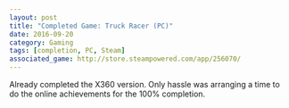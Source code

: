 ```yaml
---
layout: post
title: "Completed Game: Truck Racer (PC)"
date: 2016-09-20
category: Gaming
tags: [completion, PC, Steam]
associated_game: http://store.steampowered.com/app/256070/
---
```


Already completed the X360 version.
Only hassle was arranging a time to do the online achievements for the 100% completion.